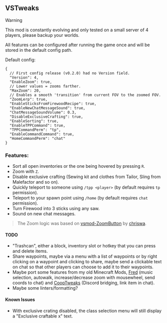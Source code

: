 ## VSTweaks

> [!WARNING]
> This mod is constantly evolving and only tested on a small server of 4 players, please backup your worlds.

All features can be configured after running the game once and will be stored in the default config path.

Default config:

```jsonc
{
  // First config release (v0.2.0) had no Version field.
  "Version": 4,
  "EnableZoom": true,
  // Lower values = zooms farther.
  "MaxZoom": 20,
  // Enables a smooth 'transition' from current FOV to the zoomed FOV.
  "ZoomLerp": true,
  "EnableSticksFromFirewoodRecipe": true,
  "EnableNewChatMessageSound": true,
  "ChatMessageSoundVolume": 0.3,
  "DisableExclusiveCrafting": true,
  "EnableSorting": true,
  "EnableTPPCommand": true,
  "TPPCommandPerm": "tp",
  "EnableCommandCommand": true,
  "HomeCommandPerm": "chat"
}
```

### Features:
- Sort all open inventories or the one being hovered by pressing `R`.
- Zoom with `Z`.
- Disable exclusive crafting (Sewing kit and clothes from Tailor, Sling from Malefactor and so on).
- Quickly teleport to someone using `/tpp <player>` (by default requires `tp` permission).
- Teleport to your spawn point using `/home` (by default requires `chat` permission).
- Turn Firewood into 3 sticks using any saw.
- Sound on new chat messages.

> The Zoom logic was based on [vsmod-ZoomButton](https://github.com/chriswa/vsmod-ZoomButton) by [chriswa](https://github.com/chriswa).

#### TODO
- "Trashcan", either a block, inventory slot or hotkey that you can press and delete items.
- Share waypoints, maybe via a menu with a list of waypoints or by right clicking on a waypoint and clicking to share, maybe send a clickable text on chat so that other players can choose to add it to their waypoints.
- Maybe port some features from my old Minecraft Mods, [Fred](https://github.com/Kyagara/Fred) (music selection, autowalk, increase/decrease zoom with mousewheel, send coords to chat) and [CoopTweaks](https://github.com/Kyagara/CoopTweaks) (Discord bridging, link item in chat).
- Maybe some linters/formatting?

#### Known Issues
- With exclusive crating disabled, the class selection menu will still display a "Exclusive craftable x" text.